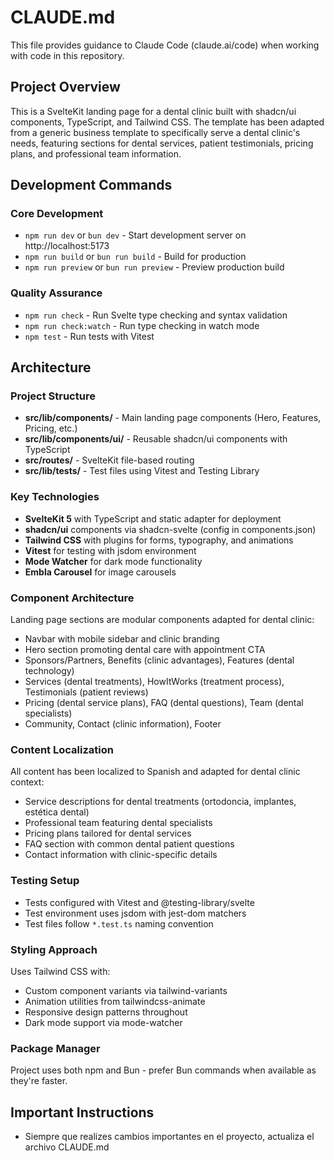 # CLAUDE.md

This file provides guidance to Claude Code (claude.ai/code) when working with code in this repository.

## Project Overview
This is a SvelteKit landing page for a dental clinic built with shadcn/ui components, TypeScript, and Tailwind CSS. The template has been adapted from a generic business template to specifically serve a dental clinic's needs, featuring sections for dental services, patient testimonials, pricing plans, and professional team information.

## Development Commands

### Core Development
- `npm run dev` or `bun dev` - Start development server on http://localhost:5173
- `npm run build` or `bun run build` - Build for production
- `npm run preview` or `bun run preview` - Preview production build

### Quality Assurance
- `npm run check` - Run Svelte type checking and syntax validation
- `npm run check:watch` - Run type checking in watch mode
- `npm test` - Run tests with Vitest

## Architecture

### Project Structure
- **src/lib/components/** - Main landing page components (Hero, Features, Pricing, etc.)
- **src/lib/components/ui/** - Reusable shadcn/ui components with TypeScript
- **src/routes/** - SvelteKit file-based routing
- **src/lib/__tests__/** - Test files using Vitest and Testing Library

### Key Technologies
- **SvelteKit 5** with TypeScript and static adapter for deployment
- **shadcn/ui** components via shadcn-svelte (config in components.json)
- **Tailwind CSS** with plugins for forms, typography, and animations
- **Vitest** for testing with jsdom environment
- **Mode Watcher** for dark mode functionality
- **Embla Carousel** for image carousels

### Component Architecture
Landing page sections are modular components adapted for dental clinic:
- Navbar with mobile sidebar and clinic branding
- Hero section promoting dental care with appointment CTA
- Sponsors/Partners, Benefits (clinic advantages), Features (dental technology)
- Services (dental treatments), HowItWorks (treatment process), Testimonials (patient reviews)
- Pricing (dental service plans), FAQ (dental questions), Team (dental specialists)
- Community, Contact (clinic information), Footer

### Content Localization
All content has been localized to Spanish and adapted for dental clinic context:
- Service descriptions for dental treatments (ortodoncia, implantes, estética dental)
- Professional team featuring dental specialists
- Pricing plans tailored for dental services
- FAQ section with common dental patient questions
- Contact information with clinic-specific details

### Testing Setup
- Tests configured with Vitest and @testing-library/svelte
- Test environment uses jsdom with jest-dom matchers
- Test files follow `*.test.ts` naming convention

### Styling Approach
Uses Tailwind CSS with:
- Custom component variants via tailwind-variants
- Animation utilities from tailwindcss-animate
- Responsive design patterns throughout
- Dark mode support via mode-watcher

### Package Manager
Project uses both npm and Bun - prefer Bun commands when available as they're faster.

## Important Instructions
- Siempre que realizes cambios importantes en el proyecto, actualiza el archivo CLAUDE.md